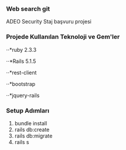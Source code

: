 ### Web search git

ADEO Security Staj başvuru projesi

### Projede Kullanılan Teknoloji ve Gem'ler
⋅⋅*ruby 2.3.3

⋅⋅*Rails 5.1.5

⋅⋅*rest-client

⋅⋅*bootstrap

⋅⋅*jquery-rails

### Setup Adımları
1. bundle install
2. rails db:create
3. rails db:migrate
4. rails s

